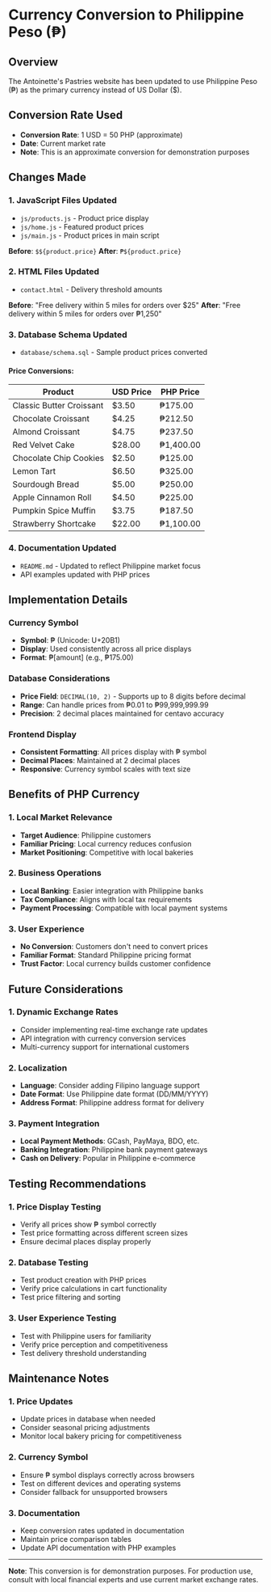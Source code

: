 # Currency Conversion to Philippine Peso (₱)

## Overview
The Antoinette's Pastries website has been updated to use Philippine Peso (₱) as the primary currency instead of US Dollar ($).

## Conversion Rate Used
- **Conversion Rate**: 1 USD = 50 PHP (approximate)
- **Date**: Current market rate
- **Note**: This is an approximate conversion for demonstration purposes

## Changes Made

### 1. JavaScript Files Updated
- `js/products.js` - Product price display
- `js/home.js` - Featured product prices
- `js/main.js` - Product prices in main script

**Before**: `$${product.price}`
**After**: `₱${product.price}`

### 2. HTML Files Updated
- `contact.html` - Delivery threshold amounts

**Before**: "Free delivery within 5 miles for orders over $25"
**After**: "Free delivery within 5 miles for orders over ₱1,250"

### 3. Database Schema Updated
- `database/schema.sql` - Sample product prices converted

#### Price Conversions:
| Product | USD Price | PHP Price |
|---------|-----------|-----------|
| Classic Butter Croissant | $3.50 | ₱175.00 |
| Chocolate Croissant | $4.25 | ₱212.50 |
| Almond Croissant | $4.75 | ₱237.50 |
| Red Velvet Cake | $28.00 | ₱1,400.00 |
| Chocolate Chip Cookies | $2.50 | ₱125.00 |
| Lemon Tart | $6.50 | ₱325.00 |
| Sourdough Bread | $5.00 | ₱250.00 |
| Apple Cinnamon Roll | $4.50 | ₱225.00 |
| Pumpkin Spice Muffin | $3.75 | ₱187.50 |
| Strawberry Shortcake | $22.00 | ₱1,100.00 |

### 4. Documentation Updated
- `README.md` - Updated to reflect Philippine market focus
- API examples updated with PHP prices

## Implementation Details

### Currency Symbol
- **Symbol**: ₱ (Unicode: U+20B1)
- **Display**: Used consistently across all price displays
- **Format**: ₱[amount] (e.g., ₱175.00)

### Database Considerations
- **Price Field**: `DECIMAL(10, 2)` - Supports up to 8 digits before decimal
- **Range**: Can handle prices from ₱0.01 to ₱99,999,999.99
- **Precision**: 2 decimal places maintained for centavo accuracy

### Frontend Display
- **Consistent Formatting**: All prices display with ₱ symbol
- **Decimal Places**: Maintained at 2 decimal places
- **Responsive**: Currency symbol scales with text size

## Benefits of PHP Currency

### 1. Local Market Relevance
- **Target Audience**: Philippine customers
- **Familiar Pricing**: Local currency reduces confusion
- **Market Positioning**: Competitive with local bakeries

### 2. Business Operations
- **Local Banking**: Easier integration with Philippine banks
- **Tax Compliance**: Aligns with local tax requirements
- **Payment Processing**: Compatible with local payment systems

### 3. User Experience
- **No Conversion**: Customers don't need to convert prices
- **Familiar Format**: Standard Philippine pricing format
- **Trust Factor**: Local currency builds customer confidence

## Future Considerations

### 1. Dynamic Exchange Rates
- Consider implementing real-time exchange rate updates
- API integration with currency conversion services
- Multi-currency support for international customers

### 2. Localization
- **Language**: Consider adding Filipino language support
- **Date Format**: Use Philippine date format (DD/MM/YYYY)
- **Address Format**: Philippine address format for delivery

### 3. Payment Integration
- **Local Payment Methods**: GCash, PayMaya, BDO, etc.
- **Banking Integration**: Philippine bank payment gateways
- **Cash on Delivery**: Popular in Philippine e-commerce

## Testing Recommendations

### 1. Price Display Testing
- Verify all prices show ₱ symbol correctly
- Test price formatting across different screen sizes
- Ensure decimal places display properly

### 2. Database Testing
- Test product creation with PHP prices
- Verify price calculations in cart functionality
- Test price filtering and sorting

### 3. User Experience Testing
- Test with Philippine users for familiarity
- Verify price perception and competitiveness
- Test delivery threshold understanding

## Maintenance Notes

### 1. Price Updates
- Update prices in database when needed
- Consider seasonal pricing adjustments
- Monitor local bakery pricing for competitiveness

### 2. Currency Symbol
- Ensure ₱ symbol displays correctly across browsers
- Test on different devices and operating systems
- Consider fallback for unsupported browsers

### 3. Documentation
- Keep conversion rates updated in documentation
- Maintain price comparison tables
- Update API documentation with PHP examples

---

**Note**: This conversion is for demonstration purposes. For production use, consult with local financial experts and use current market exchange rates.
